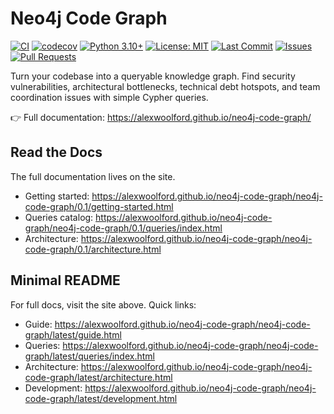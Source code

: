 # Neo4j Code Graph

[![CI](https://github.com/alexwoolford/neo4j-code-graph/actions/workflows/ci.yml/badge.svg?branch=main)](https://github.com/alexwoolford/neo4j-code-graph/actions/workflows/ci.yml?query=branch%3Amain)
[![codecov](https://codecov.io/gh/alexwoolford/neo4j-code-graph/graph/badge.svg?token=JDCC5T84OG)](https://codecov.io/gh/alexwoolford/neo4j-code-graph)
[![Python 3.10+](https://img.shields.io/badge/python-3.10+-blue.svg)](https://www.python.org/downloads/)
[![License: MIT](https://img.shields.io/badge/License-MIT-yellow.svg)](https://opensource.org/licenses/MIT)
[![Last Commit](https://img.shields.io/github/last-commit/alexwoolford/neo4j-code-graph)](https://github.com/alexwoolford/neo4j-code-graph/commits/main)
[![Issues](https://img.shields.io/github/issues/alexwoolford/neo4j-code-graph)](https://github.com/alexwoolford/neo4j-code-graph/issues)
[![Pull Requests](https://img.shields.io/github/issues-pr/alexwoolford/neo4j-code-graph)](https://github.com/alexwoolford/neo4j-code-graph/pulls)

Turn your codebase into a queryable knowledge graph. Find security vulnerabilities, architectural bottlenecks, technical debt hotspots, and team coordination issues with simple Cypher queries.

👉 Full documentation: https://alexwoolford.github.io/neo4j-code-graph/

## Read the Docs

The full documentation lives on the site.

- Getting started: https://alexwoolford.github.io/neo4j-code-graph/neo4j-code-graph/0.1/getting-started.html
- Queries catalog: https://alexwoolford.github.io/neo4j-code-graph/neo4j-code-graph/0.1/queries/index.html
- Architecture: https://alexwoolford.github.io/neo4j-code-graph/neo4j-code-graph/0.1/architecture.html

## Minimal README

For full docs, visit the site above. Quick links:

- Guide: https://alexwoolford.github.io/neo4j-code-graph/neo4j-code-graph/latest/guide.html
- Queries: https://alexwoolford.github.io/neo4j-code-graph/neo4j-code-graph/latest/queries/index.html
- Architecture: https://alexwoolford.github.io/neo4j-code-graph/neo4j-code-graph/latest/architecture.html
- Development: https://alexwoolford.github.io/neo4j-code-graph/neo4j-code-graph/latest/development.html
